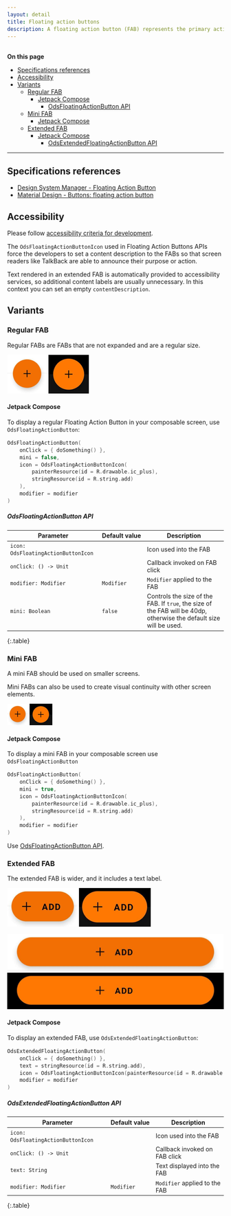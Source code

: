 ```yaml
---
layout: detail
title: Floating action buttons
description: A floating action button (FAB) represents the primary action of a screen.
---
```


<br>**On this page**

* [Specifications references](#specifications-references)
* [Accessibility](#accessibility)
* [Variants](#variants)
    * [Regular FAB](#regular-fab)
        * [Jetpack Compose](#jetpack-compose)
            * [OdsFloatingActionButton API](#odsfloatingactionbutton-api)
    * [Mini FAB](#mini-fab)
        * [Jetpack Compose](#jetpack-compose-1)
    * [Extended FAB](#extended-fab)
        * [Jetpack Compose](#jetpack-compose-2)
            * [OdsExtendedFloatingActionButton API](#odsextendedfloatingactionbutton-api)

---

## Specifications references

- [Design System Manager - Floating Action Button](https://system.design.orange.com/0c1af118d/p/577022-buttons-fab/b/101b2a)
- [Material Design - Buttons: floating action button](https://material.io/components/buttons-floating-action-button/)

## Accessibility

Please follow [accessibility criteria for development](https://a11y-guidelines.orange.com/en/mobile/android/development/).

The `OdsFloatingActionButtonIcon` used in Floating Action Buttons APIs force the developers to set a content description to the FABs so that
screen readers like TalkBack are able to announce their purpose or action.

Text rendered in an extended FAB is automatically provided to accessibility services, so additional content labels are usually unnecessary.
In this context you can set an empty `contentDescription`.

## Variants

### Regular FAB

Regular FABs are FABs that are not expanded and are a regular size.

![FAB light](images/fab_light.png)  ![FAB dark](images/fab_dark.png)

#### Jetpack Compose

To display a regular Floating Action Button in your composable screen, use `OdsFloatingActionButton`:

```kotlin
OdsFloatingActionButton(
    onClick = { doSomething() },
    mini = false,
    icon = OdsFloatingActionButtonIcon(
        painterResource(id = R.drawable.ic_plus),
        stringResource(id = R.string.add)
    ),
    modifier = modifier
)
```

##### OdsFloatingActionButton API

Parameter | Default&nbsp;value | Description
-- | -- | --
`icon: OdsFloatingActionButtonIcon` | | Icon used into the FAB
`onClick: () -> Unit` | | Callback invoked on FAB click
`modifier: Modifier` | `Modifier` | `Modifier` applied to the FAB
`mini: Boolean` | `false` | Controls the size of the FAB. If `true`, the size of the FAB will be 40dp, otherwise the default size will be used.
{:.table}

### Mini FAB

A mini FAB should be used on smaller screens.

Mini FABs can also be used to create visual continuity with other screen elements.

![FAB mini light](images/fab_mini_light.png)  ![FAB mini dark](images/fab_mini_dark.png)

#### Jetpack Compose

To display a mini FAB in your composable screen use `OdsFloatingActionButton`

```kotlin
OdsFloatingActionButton(
    onClick = { doSomething() },
    mini = true,
    icon = OdsFloatingActionButtonIcon(
        painterResource(id = R.drawable.ic_plus),
        stringResource(id = R.string.add)
    ),
    modifier = modifier
)
```

Use [OdsFloatingActionButton API](#odsfloatingactionbutton-api).

### Extended FAB

The extended FAB is wider, and it includes a text label.

![FAB extended light](images/fab_extended_light.png)  ![FAB extended dark](images/fab_extended_dark.png)

![FAB extended full width light](images/fab_extended_full_width_light.png)  ![FAB extended full width dark](images/fab_extended_full_width_dark.png)

#### Jetpack Compose

To display an extended FAB, use `OdsExtendedFloatingActionButton`:

```kotlin
OdsExtendedFloatingActionButton(
    onClick = { doSomething() },
    text = stringResource(id = R.string.add),
    icon = OdsFloatingActionButtonIcon(painterResource(id = R.drawable.ic_plus), ""),
    modifier = modifier
)
```

##### OdsExtendedFloatingActionButton API

Parameter | Default&nbsp;value | Description
-- | -- | --
`icon: OdsFloatingActionButtonIcon` | | Icon used into the FAB
`onClick: () -> Unit` | | Callback invoked on FAB click
`text: String` | | Text displayed into the FAB
`modifier: Modifier` | `Modifier` | `Modifier` applied to the FAB
{:.table}

